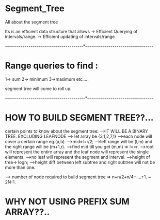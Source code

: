 # Segment_Tree
All about the segment tree



Its is an efficient data structure that allows
 -> Efficient Querying of intervals/range.
 -> Efficient updating of intervals/range

----------------------------------------*-----------------------------------

# Range queries to find :
 1-> sum
 2-> minimum
 3->maximum etc.....

 segment tree will come to roll up.

-----------------------------------------*----------------------------------


# HOW TO BUILD SEGMENT TREE??...

certain points to know about the segment tree:
-->IT WILL BE A BINARY TREE. EXCLUDING LEAFNODE
--> let array be  {3,1,2,7,1}
-->each node will cover a certain range eg.(a,b).
-->mid=l+r/2;
-->left range will be (l,m) and the right range will be (m+1,r).
-->find mid till you get (m,m) => l==r.
-->root will represent the entire array and the leaf node will represent the single elements.
-->no leaf will represent the segment and interval.
-->height of tree-> logn;
-->height diff between left subtree and right subtree will not be more than one.

--> number of node required to build segment tree => n+n/2+n/4+....+1. ~ 2N-1.


# WHY NOT USING PREFIX SUM ARRAY??..





